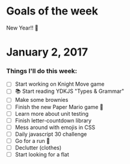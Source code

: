 Goals of the week
=================

New Year!! 🎉

# January 2, 2017

### Things I'll do this week:

- [ ] Start working on Knight Move game
- [ ] 📚 Start reading YDKJS "Types & Grammar"
- [ ] Make some brownies
- [ ] Finish the new Paper Mario game 👾
- [ ] Learn more about unit testing
- [ ] Finish letter-countdown library
- [ ] Mess around with emojis in CSS
- [ ] Daily javascript 30 challenge
- [ ] Go for a run 🏃
- [ ] Declutter (clothes)
- [ ] Start looking for a flat